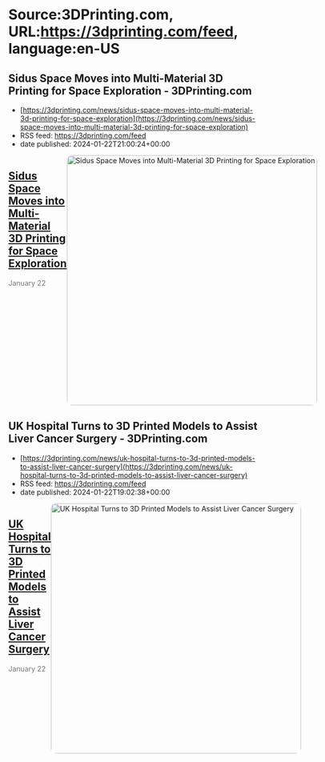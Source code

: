 # Source:3DPrinting.com, URL:https://3dprinting.com/feed, language:en-US

## Sidus Space Moves into Multi-Material 3D Printing for Space Exploration - 3DPrinting.com
 - [https://3dprinting.com/news/sidus-space-moves-into-multi-material-3d-printing-for-space-exploration](https://3dprinting.com/news/sidus-space-moves-into-multi-material-3d-printing-for-space-exploration)
 - RSS feed: https://3dprinting.com/feed
 - date published: 2024-01-22T21:00:24+00:00

<div style="display: flex;"><div><h2><a href="https://3dprinting.com/news/sidus-space-moves-into-multi-material-3d-printing-for-space-exploration/" target="_blank">Sidus Space Moves into Multi-Material 3D Printing for Space Exploration</a></h2><span style="color: #777; font-size: 14px; margin-top: auto;">January 22</span></div><div><img alt="Sidus Space Moves into Multi-Material 3D Printing for Space Exploration" class="attachment-singular-featured-thumb size-singular-featured-thumb wp-post-image" height="500" src="https://3dprinting.com/wp-content/uploads/image3-115-500x500.png" style="border-radius: 10px; overflow: hidden;" width="500" /></div></div>

## UK Hospital Turns to 3D Printed Models to Assist Liver Cancer Surgery - 3DPrinting.com
 - [https://3dprinting.com/news/uk-hospital-turns-to-3d-printed-models-to-assist-liver-cancer-surgery](https://3dprinting.com/news/uk-hospital-turns-to-3d-printed-models-to-assist-liver-cancer-surgery)
 - RSS feed: https://3dprinting.com/feed
 - date published: 2024-01-22T19:02:38+00:00

<div style="display: flex;"><div><h2><a href="https://3dprinting.com/news/uk-hospital-turns-to-3d-printed-models-to-assist-liver-cancer-surgery/" target="_blank">UK Hospital Turns to 3D Printed Models to Assist Liver Cancer Surgery</a></h2><span style="color: #777; font-size: 14px; margin-top: auto;">January 22</span></div><div><img alt="UK Hospital Turns to 3D Printed Models to Assist Liver Cancer Surgery" class="attachment-singular-featured-thumb size-singular-featured-thumb wp-post-image" height="500" src="https://3dprinting.com/wp-content/uploads/image1-156-500x500.png" style="border-radius: 10px; overflow: hidden;" width="500" /></div></div>

